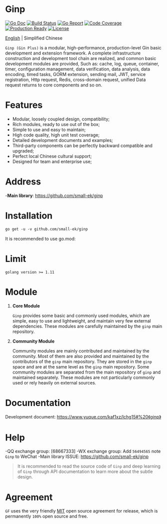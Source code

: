# Ginp
[![Go Doc](https://godoc.org/github.com/gogf/gf?status.svg)](https://www.yuque.com/kaf1xz/lchg15#%20《ginp》)
[![Build Status](https://travis-ci.org/gogf/gf.svg?branch=master)](https://goreportcard.com/report/github.com/small-ek/ginp)
[![Go Report](https://goreportcard.com/badge/github.com/gogf/gf?v=1)](https://goreportcard.com/report/github.com/small-ek/ginp )
[![Code Coverage](https://codecov.io/gh/gogf/gf/branch/master/graph/badge.svg)](https://codecov.io/gh/small-ek/ginp)
[![Production Ready](https://img.shields.io/badge/production-ready-blue.svg)](https://github.com/small-ek/ginp)
[![License](https://img.shields.io/github/license/gogf/gf.svg?style=flat)](https://github.com/small-ek/ginp)

[English](README_ZH.MD) | Simplified Chinese

`Ginp (Gin Plus)` is a modular, high-performance, production-level Gin basic development and extension framework.
A complete infrastructure construction and development tool chain are realized, and common basic development modules are provided,
Such as: cache, log, queue, container, timer, configuration management, data verification, data analysis, data encoding, timed tasks, GORM extension, sending mail, JWT, service registration, Http request, Redis, cross-domain request, unified Data request returns to core components and so on.


# Features
* Modular, loosely coupled design, compatibility;
* Rich modules, ready to use out of the box;
* Simple to use and easy to maintain;
* High code quality, high unit test coverage;
* Detailed development documents and examples;
* Third-party components can be perfectly backward compatible and upgraded;
* Perfect local Chinese cultural support;
* Designed for team and enterprise use;

# Address
-**Main library**: https://github.com/small-ek/ginp

# Installation
```html
go get -u -v github.com/small-ek/ginp
```
It is recommended to use go.mod:

# Limit
```shell
golang version >= 1.11
```
# Module

1. **Core Module**

    `Ginp` provides some basic and commonly used modules, which are simple, easy to use and lightweight, and maintain very few external dependencies. These modules are carefully maintained by the `ginp` main repository.

1. **Community Module**

    Community modules are mainly contributed and maintained by the community. Most of them are also provided and maintained by the contributors of the `ginp` main repository. They are stored in the `ginp` space and are at the same level as the `ginp` main repository. Some community modules are separated from the main repository of `ginp` and maintained separately. These modules are not particularly commonly used or rely heavily on external sources.



# Documentation

Development document: https://www.yuque.com/kaf1xz/lchg15#%20《ginp》

# Help
-QQ exchange group: [68667333]
-WX exchange group: Add `56494565` note `Ginp` to WeChat
-Main library ISSUE: https://github.com/small-ek/ginp

> It is recommended to read the source code of `Ginp` and deep learning of `Ginp` through API documentation to learn more about the subtle design.

# Agreement

`GF` uses the very friendly [MIT](LICENSE) open source agreement for release, which is permanently `100%` open source and free.
